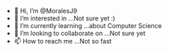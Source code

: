 - 👋 Hi, I’m @MoralesJ9
- 👀 I’m interested in ...Not sure yet :) 
- 🌱 I’m currently learning ...about Computer Science
- 💞️ I’m looking to collaborate on ...Not sure yet
- 📫 How to reach me ...Not so fast

<!---
MoralesJ9/MoralesJ9 is a ✨ special ✨ repository because its `README.md` (this file) appears on your GitHub profile.
You can click the Preview link to take a look at your changes.
--->
